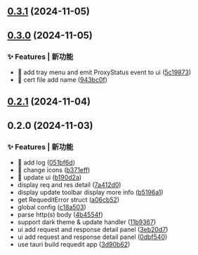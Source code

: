 

## [0.3.1](https://github.com/requedit/requedit/compare/v0.3.0...v0.3.1) (2024-11-05)

## [0.3.0](https://github.com/requedit/requedit/compare/v0.2.1...v0.3.0) (2024-11-05)

### ✨ Features | 新功能

* 🎸 add tray menu and emit ProxyStatus event to ui ([5c19873](https://github.com/requedit/requedit/commit/5c1987354248b7d008114d430050754d9ca8d262))
* 🎸 cert file add name ([943bc0f](https://github.com/requedit/requedit/commit/943bc0f143459326d8a8a1c298f7b986a3c63346))

## [0.2.1](https://github.com/requedit/requedit/compare/v0.2.0...v0.2.1) (2024-11-04)

## 0.2.0 (2024-11-03)

### ✨ Features | 新功能

* 🎸 add log ([051bf6d](https://github.com/requedit/requedit/commit/051bf6d1e52a6791fd316f4e7896a1daecb61c69))
* 🎸 change icons ([b371eff](https://github.com/requedit/requedit/commit/b371eff4a8435d6f127281721f29b7376a4aa8f4))
* 🎸 update ui ([b190d2a](https://github.com/requedit/requedit/commit/b190d2ae800b1d27fd23c0177d7edff51ff64b40))
* display req and res detail ([7a412d0](https://github.com/requedit/requedit/commit/7a412d05552a2c816307859b6bb4d6bf5f4460e1))
* display update toolbar display more info ([b5196a1](https://github.com/requedit/requedit/commit/b5196a137d59a2466b7ca5b5e0f2858874fa96fe))
* get RequeditError struct ([a06cb52](https://github.com/requedit/requedit/commit/a06cb5261c516b4568e3e56b53d1f6bfe413459b))
* global config ([c18a503](https://github.com/requedit/requedit/commit/c18a503ba34f25736f9247636ce825cbb6aa8ce6))
* parse http(s) body ([4b4554f](https://github.com/requedit/requedit/commit/4b4554fb6e1327ed3cedbe257274fad0a9419abd))
* support dark theme & update handler ([11b9367](https://github.com/requedit/requedit/commit/11b9367162247053c47db260555a0bb8d4adc113))
* ui add request and response detail panel ([3eb20d7](https://github.com/requedit/requedit/commit/3eb20d713634160008b9b70cdc4dc374fefbae48))
* ui add request and response detail panel ([0dbf540](https://github.com/requedit/requedit/commit/0dbf54060cd4c6462ca8fe5b1609e78831e18f14))
* use tauri build requedit app ([3d90b62](https://github.com/requedit/requedit/commit/3d90b627018016d58d86124024d9c91a8ac22759))
